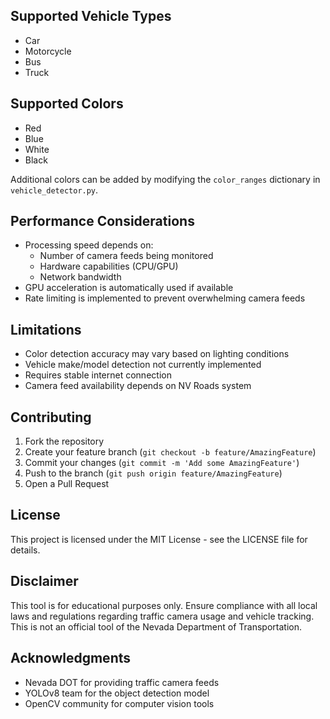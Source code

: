 ## Supported Vehicle Types

- Car
- Motorcycle
- Bus
- Truck

## Supported Colors

- Red
- Blue
- White
- Black

Additional colors can be added by modifying the `color_ranges` dictionary in `vehicle_detector.py`.

## Performance Considerations

- Processing speed depends on:
  - Number of camera feeds being monitored
  - Hardware capabilities (CPU/GPU)
  - Network bandwidth
- GPU acceleration is automatically used if available
- Rate limiting is implemented to prevent overwhelming camera feeds

## Limitations

- Color detection accuracy may vary based on lighting conditions
- Vehicle make/model detection not currently implemented
- Requires stable internet connection
- Camera feed availability depends on NV Roads system

## Contributing

1. Fork the repository
2. Create your feature branch (`git checkout -b feature/AmazingFeature`)
3. Commit your changes (`git commit -m 'Add some AmazingFeature'`)
4. Push to the branch (`git push origin feature/AmazingFeature`)
5. Open a Pull Request

## License

This project is licensed under the MIT License - see the LICENSE file for details.

## Disclaimer

This tool is for educational purposes only. Ensure compliance with all local laws and regulations regarding traffic camera usage and vehicle tracking. This is not an official tool of the Nevada Department of Transportation.

## Acknowledgments

- Nevada DOT for providing traffic camera feeds
- YOLOv8 team for the object detection model
- OpenCV community for computer vision tools
